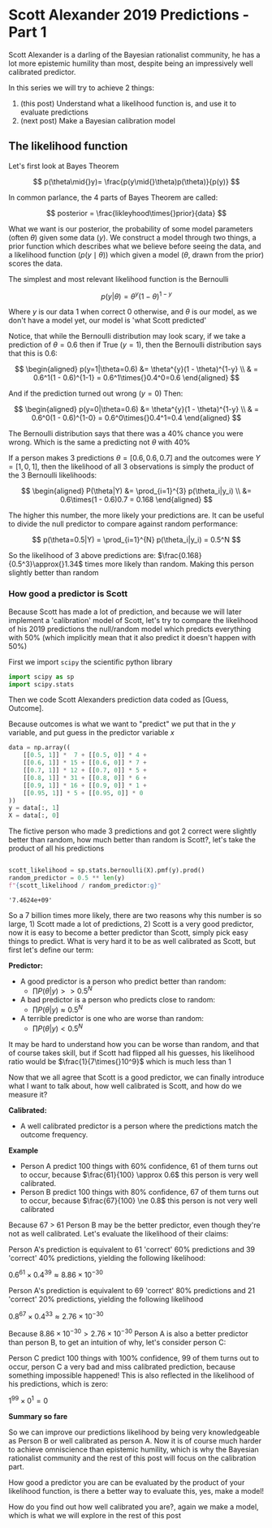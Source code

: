 # Scott Alexander 2019 Predictions - Part 1

Scott Alexander is a darling of the Bayesian rationalist community, he has a lot
more epistemic humility than most, despite being an impressively well
calibrated predictor.

In this series we will try to achieve 2 things:

1. (this post) Understand what a likelihood function is, and use it to evaluate predictions
2. (next post) Make a Bayesian calibration model

## The likelihood function

Let's first look at Bayes Theorem

$$
p(\theta\mid{}y)= \frac{p(y\mid{}\theta)p(\theta)}{p(y)}
$$

In common parlance, the 4 parts of Bayes Theorem are called:

$$
posterior = \frac{likleyhood\times{}prior}{data}
$$

What we want is our posterior, the probability of some model parameters (often
$\theta$) given some data ($y$). We construct a model through two things, a
prior function which describes what we believe before seeing the data, and a
likelihood function ($p(y\mid\theta)$) which given a model ($\theta$, drawn from the
prior) scores the data.

The simplest and most relevant likelihood function is the Bernoulli

$$
p(y|\theta) = \theta^{y}(1 - \theta)^{1-y}
$$

Where $y$ is our data 1 when correct 0 otherwise, and $\theta$ is our model, as
we don't have a model yet, our model is 'what Scott predicted'

Notice, that while the Bernoulli distribution may look scary, if we take a
prediction of $\theta=0.6$ then if True ($y=1$), then the Bernoulli distribution
says that this is 0.6:

$$
\begin{aligned}
p(y=1|\theta=0.6) &= \theta^{y}(1 - \theta)^{1-y} \\
				  & = 0.6^1(1 - 0.6)^{1-1} = 0.6^1\times{}0.4^0=0.6
\end{aligned}
$$

And if the prediction turned out wrong ($y=0$) Then:

$$
\begin{aligned}
p(y=0|\theta=0.6) &= \theta^{y}(1 - \theta)^{1-y} \\
				  & = 0.6^0(1 - 0.6)^{1-0} = 0.6^0\times{}0.4^1=0.4
\end{aligned}
$$

The Bernoulli distribution says that there was a 40% chance you were wrong.
Which is the same a predicting not $\theta$ with 40%

If a person makes 3 predictions $\theta = [0.6, 0.6, 0.7]$ and the outcomes
were $Y = [1, 0, 1]$, then the likelihood of all 3 observations is simply the
product of the 3 Bernoulli likelihoods:

$$
\begin{aligned}
P(\theta|Y) &= \prod_{i=1}^{3} p(\theta_i|y_i) \\
			&= 0.6\times(1 - 0.6)0.7 = 0.168
\end{aligned}
$$

The higher this number, the more likely your predictions are. It can be useful
to divide the null predictor to compare against random performance:

$$
p(\theta=0.5|Y) = \prod_{i=1}^{N} p(\theta_i|y_i) = 0.5^N
$$

So the likelihood of 3 above predictions are: $\frac{0.168}{0.5^3}\approx{}1.34$
times more likely than random. Making this person slightly better than random


### How good a predictor is Scott

Because Scott has made a lot of prediction, and because we will later implement
a 'calibration' model of Scott, let's try to compare the likelihood of his 2019
predictions the null/random model which predicts everything with 50% (which
implicitly mean that it also predict it doesn't happen with 50%)

First we import `scipy` the scientific python library

```python
import scipy as sp
import scipy.stats
```

Then we code Scott Alexanders prediction data coded as \[Guess, Outcome\].

Because outcomes is what we want to "predict" we put that in the $y$ variable,
and put guess in the predictor variable $x$


```python
data = np.array((
    [[0.5, 1]] *  7 + [[0.5, 0]] * 4 +
    [[0.6, 1]] * 15 + [[0.6, 0]] * 7 +
    [[0.7, 1]] * 12 + [[0.7, 0]] * 5 +
    [[0.8, 1]] * 31 + [[0.8, 0]] * 6 +
    [[0.9, 1]] * 16 + [[0.9, 0]] * 1 +
    [[0.95, 1]] * 5 + [[0.95, 0]] * 0
))
y = data[:, 1]
X = data[:, 0]
```

The fictive person who made 3 predictions and got 2 correct were slightly
better than random, how much better than random is Scott?, let's take the
product of all his predictions


```python

scott_likelihood = sp.stats.bernoulli(X).pmf(y).prod()
random_predictor = 0.5 ** len(y)
f"{scott_likelihood / random_predictor:g}"
```

	'7.4624e+09'

So a 7 billion times more likely, there are two reasons why this number is so
large, 1) Scott made a lot of predictions, 2) Scott is a very good predictor,
now it is easy to become a better predictor than Scott, simply pick easy things
to predict. What is very hard it to be as well calibrated as Scott, but first
let's define our term:

<!-- Also notice that because $p(\theta=0.5|y=0)=p(\theta=0.5|y=1)=0.5$ The debate -->
<!-- of whether to include his 50:50 predictions is mute, as his likelihood ratio -->
<!-- compared to the null model remains unchanged. -->

**Predictor:**

 * A good predictor is a person who predict better than random:
	 - $\prod P(\theta|y) >> 0.5^N$
 * A bad predictor is a person who predicts close to random:
	 - $\prod P(\theta|y) \approx 0.5^N$
 * A terrible predictor is one who are worse than random:
	 - $\prod P(\theta|y) < 0.5^N$

It may be hard to understand how you can be worse than random, and that
of course takes skill, but if Scott had flipped all his guesses, his likelihood
ratio would be $\frac{1}{7\times{}10^9}$ which is much less than 1

<!-- Prediction is very task dependent and is therefore only comparable if the -->
<!-- prediction is on the same data, two set of predictions can be compared by comparing -->
<!-- the product of their Bernoulli likelihood function. -->

Now that we all agree that Scott is a good predictor, we can finally introduce
what I want to talk about, how well calibrated is Scott, and how do we measure
it?

**Calibrated:**

 * A well calibrated predictor is a person where the predictions match the
   outcome frequency.
 
**Example**
* Person A predict 100 things with 60% confidence, 61 of them turns out to
  occur, because $\frac{61}{100} \approx 0.6$ this person is very well
  calibrated.
* Person B predict 100 things with 80% confidence, 67 of them turns out to
  occur, because $\frac{67}{100} \ne 0.8$ this person is not very well
  calibrated

Because 67 > 61 Person B may be the better predictor, even though they're not
as well calibrated. Let's evaluate the likelihood of their claims:

Person A's prediction is equivalent to 61 'correct' 60% predictions and 39
'correct' 40% predictions, yielding the following likelihood:

$0.6^{61}\times{}0.4^{39} \approx 8.86\times{}10^{-30}$

Person A's prediction is equivalent to 69 'correct' 80% predictions and 21
'correct' 20% predictions, yielding the following likelihood

$0.8^{67}\times{}0.4^{33} \approx 2.76\times{}10^{-30}$

Because $8.86\times{}10^{-30} > 2.76\times{}10^{-30}$ Person A is also a better
predictor than person B, to get an intuition of why, let's consider person C:

Person C predict 100 things with 100% confidence, 99 of them turns out to
occur, person C a very bad and miss calibrated prediction, because something impossible
happened! This is also reflected in the likelihood of his predictions, which is
zero:

$1^{99}\times{}0^1=0$

**Summary so fare**

So we can improve our predictions likelihood by being very knowledgeable as Person B or well
calibrated as person A. Now it is of course much harder to achieve omniscience
than epistemic humility, which is why the Bayesian rationalist community and
the rest of this post will focus on the calibration part.


<!-- **I want to build a Golem, C'mon let's go and wreck Prage - Anna, famous model builder** -->

How good a predictor you are can be evaluated by the product of your likelihood
function, is there a better way to evaluate this, yes, make a model!

How do you find out how well calibrated you are?, again we make a model, which
is what we will explore in the rest of this post

